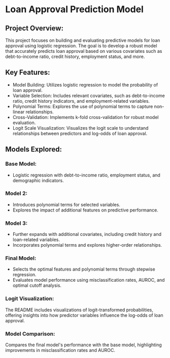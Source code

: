 # Loan Approval Prediction Model
## Project Overview:
This project focuses on building and evaluating predictive models for loan approval using logistic regression. The goal is to develop a robust model that accurately predicts loan approval based on various covariates such as debt-to-income ratio, credit history, employment status, and more.

## Key Features:
* Model Building: Utilizes logistic regression to model the probability of loan approval.
* Variable Selection: Includes relevant covariates, such as debt-to-income ratio, credit history indicators, and employment-related variables.
* Polynomial Terms: Explores the use of polynomial terms to capture non-linear relationships.
* Cross-Validation: Implements k-fold cross-validation for robust model evaluation.
* Logit Scale Visualization: Visualizes the logit scale to understand relationships between predictors and log-odds of loan approval.

## Models Explored:
### Base Model:

* Logistic regression with debt-to-income ratio, employment status, and demographic indicators.
### Model 2:

* Introduces polynomial terms for selected variables.
* Explores the impact of additional features on predictive performance.
### Model 3:

* Further expands with additional covariates, including credit history and loan-related variables.
* Incorporates polynomial terms and explores higher-order relationships.
### Final Model:

* Selects the optimal features and polynomial terms through stepwise regression.
* Evaluates model performance using misclassification rates, AUROC, and optimal cutoff analysis.

### Logit Visualization:
The README includes visualizations of logit-transformed probabilities, offering insights into how predictor variables influence the log-odds of loan approval.

### Model Comparison:
Compares the final model's performance with the base model, highlighting improvements in misclassification rates and AUROC.

